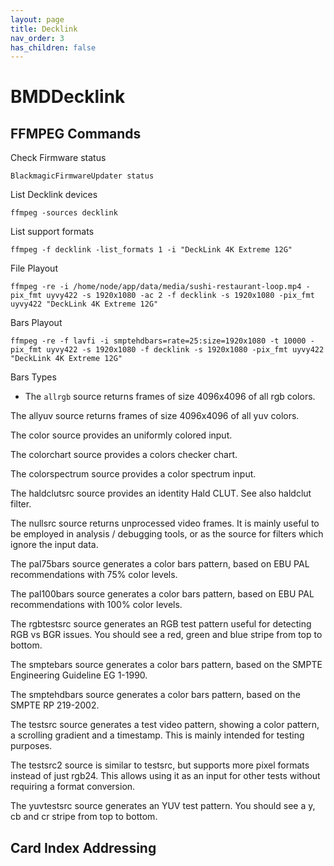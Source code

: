 ```yaml
---
layout: page
title: Decklink
nav_order: 3
has_children: false
---
```


# BMDDecklink

## FFMPEG Commands

Check Firmware status

`BlackmagicFirmwareUpdater status`

List Decklink devices

`ffmpeg -sources decklink`

List support formats

`ffmpeg -f decklink -list_formats 1 -i "DeckLink 4K Extreme 12G"`

File Playout

`ffmpeg -re -i /home/node/app/data/media/sushi-restaurant-loop.mp4 -pix_fmt uyvy422 -s 1920x1080 -ac 2 -f decklink -s 1920x1080 -pix_fmt uyvy422 "DeckLink 4K Extreme 12G"`

Bars Playout

`ffmpeg -re -f lavfi -i smptehdbars=rate=25:size=1920x1080 -t 10000 -pix_fmt uyvy422 -s 1920x1080 -f decklink -s 1920x1080 -pix_fmt uyvy422 "DeckLink 4K Extreme 12G"`

Bars Types

* The `allrgb` source returns frames of size 4096x4096 of all rgb colors.

The allyuv source returns frames of size 4096x4096 of all yuv colors.

The color source provides an uniformly colored input.

The colorchart source provides a colors checker chart.

The colorspectrum source provides a color spectrum input.

The haldclutsrc source provides an identity Hald CLUT. See also haldclut filter.

The nullsrc source returns unprocessed video frames. It is mainly useful to be employed in analysis / debugging tools, or as the source for filters which ignore the input data.

The pal75bars source generates a color bars pattern, based on EBU PAL recommendations with 75% color levels.

The pal100bars source generates a color bars pattern, based on EBU PAL recommendations with 100% color levels.

The rgbtestsrc source generates an RGB test pattern useful for detecting RGB vs BGR issues. You should see a red, green and blue stripe from top to bottom.

The smptebars source generates a color bars pattern, based on the SMPTE Engineering Guideline EG 1-1990.

The smptehdbars source generates a color bars pattern, based on the SMPTE RP 219-2002.

The testsrc source generates a test video pattern, showing a color pattern, a scrolling gradient and a timestamp. This is mainly intended for testing purposes.

The testsrc2 source is similar to testsrc, but supports more pixel formats instead of just rgb24. This allows using it as an input for other tests without requiring a format conversion.

The yuvtestsrc source generates an YUV test pattern. You should see a y, cb and cr stripe from top to bottom.

## Card Index Addressing
